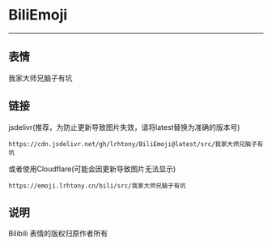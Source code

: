 # BiliEmoji
---
## 表情
我家大师兄脑子有坑
## 链接
jsdelivr(推荐，为防止更新导致图片失效，请将latest替换为准确的版本号)
```
https://cdn.jsdelivr.net/gh/lrhtony/BiliEmoji@latest/src/我家大师兄脑子有坑
```
或者使用Cloudflare(可能会因更新导致图片无法显示)
```
https://emoji.lrhtony.cn/bili/src/我家大师兄脑子有坑
```
## 说明
Bilibili 表情的版权归原作者所有
